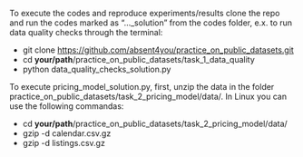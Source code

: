 To execute the codes and reproduce experiments/results clone the repo and run the codes marked as “…_solution” from the codes folder, e.x. to run data quality checks through the terminal:
* git clone https://github.com/absent4you/practice_on_public_datasets.git
* cd **your/path**/practice_on_public_datasets/task_1_data_quality
* python data_quality_checks_solution.py

To execute pricing_model_solution.py, first, unzip the data in the folder practice_on_public_datasets/task_2_pricing_model/data/. In Linux you can use the following commandas:
* cd **your/path**/practice_on_public_datasets/task_2_pricing_model/data/
* gzip -d calendar.csv.gz
* gzip -d listings.csv.gz
